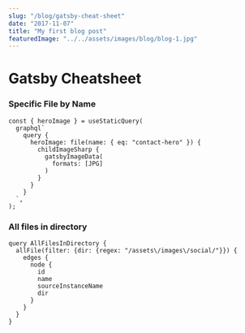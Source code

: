 ```yaml
---
slug: "/blog/gatsby-cheat-sheet"
date: "2017-11-07"
title: "My first blog post"
featuredImage: "../../assets/images/blog/blog-1.jpg"
---
```


# Gatsby Cheatsheet

### Specific File by Name
```
const { heroImage } = useStaticQuery(
  graphql`
    query {
      heroImage: file(name: { eq: "contact-hero" }) {
        childImageSharp {
          gatsbyImageData(
            formats: [JPG]
          )
        }
      }
    }
  `,
);
```

### All files in directory
```
query AllFilesInDirectory {
  allFile(filter: {dir: {regex: "/assets\/images\/social/"}}) {
    edges {
      node {
        id
        name
        sourceInstanceName
        dir
      }
    }
  }
}
```